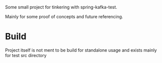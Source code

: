 Some small project for tinkering with spring-kafka-test.

Mainly for some proof of concepts and future referencing.

# Build
Project itself is not ment to be build for standalone usage and exists mainly for test src directory